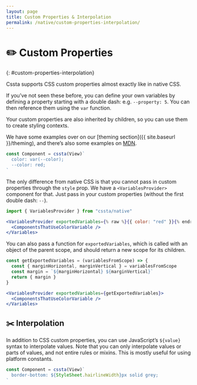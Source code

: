 ```yaml
---
layout: page
title: Custom Properties & Interpolation
permalink: /native/custom-properties-interpolation/
---
```


# ✏️ Custom Properties
{: #custom-properties-interpolation}

Cssta supports CSS custom properties almost exactly like in native CSS.

If you’ve not seen these before, you can define your own variables by defining a property starting with a double dash: e.g. `--property: 5`. You can then reference them using the `var` function.

Your custom properties are also inherited by children, so you can use them to create styling contexts.

We have some examples over on our [theming section]({{ site.baseurl }}/theming), and there’s also some examples on [MDN](https://developer.mozilla.org/en-US/docs/Web/CSS/--*).

```jsx
const Component = cssta(View)`
  color: var(--color);
  --color: red;
`
```

The only difference from native CSS is that you cannot pass in custom properties through the `style` prop. We have a `<VariablesProvider>` component for that. Just pass in your custom properties (without the first double dash: `--`).

```jsx
import { VariablesProvider } from "cssta/native"

<VariablesProvider exportedVariables={% raw %}{{ color: "red" }}{% endraw %}>
  <ComponentsThatUseColorVariable />
</Variables>
```

You can also pass a function for `exportedVariables`, which is called with an object of the parent scope, and should return a new scope for its children.

```jsx
const getExportedVariables = (variablesFromScope) => {
  const { marginHorizontal, marginVertical } = variablesFromScope
  const margin = `${marginHorizontal} ${marginVertical}`
  return { margin }
}

<VariablesProvider exportedVariables={getExportedVariables}>
  <ComponentsThatUseColorVariable />
</Variables>
```

## ✂️ Interpolation

In addition to CSS custom properties, you can use JavaScript’s `${value}` syntax to interpolate values. Note that you can only interpolate values or parts of values, and not entire rules or mixins. This is mostly useful for using platform constants.

```jsx
const Component = cssta(View)`
  border-bottom: ${StyleSheet.hairlineWidth}px solid grey;
`
```
